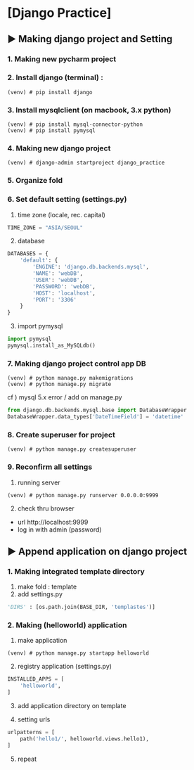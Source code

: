 
# [Django Practice]

## ▶︎ Making django project and Setting
### 1. Making new pycharm project
### 2. Install django (terminal) :
```terminal
(venv) # pip install django
```
### 3. Install mysqlclient (on macbook, 3.x python)
```terminal
(venv) # pip install mysql-connector-python
(venv) # pip install pymysql
```

### 4. Making new django project
```terminal
(venv) # django-admin startproject django_practice
```
### 5. Organize fold
### 6. Set default setting (settings.py)
1) time zone (locale, rec. capital)
```python
TIME_ZONE = "ASIA/SEOUL"
```
2) database
```python
DATABASES = {
    'default': {
        'ENGINE': 'django.db.backends.mysql',
        'NAME': 'webDB',
        'USER': 'webDB',
        'PASSWORD': 'webDB',
        'HOST': 'localhost',
        'PORT': '3306'
    }
}
```
3) import pymysql
```python
import pymysql
pymysql.install_as_MySQLdb()
```
### 7. Making django project control app DB
```terminal
(venv) # python manage.py makemigrations
(venv) # python manage.py migrate
```
cf ) mysql 5.x error / add on manage.py
```python
from django.db.backends.mysql.base import DatabaseWrapper
DatabaseWrapper.data_types['DateTimeField'] = 'datetime'
```

### 8. Create superuser for project
```terminal
(venv) # python manage.py createsuperuser
```


### 9. Reconfirm all settings
1) running server
```terminal
(venv) # python manage.py runserver 0.0.0.0:9999
```
2) check thru browser
- url http://localhost:9999
- log in with admin (password)

## ▶︎ Append application on django project
### 1. Making integrated template directory 

1) make fold : template
2) add settings.py
```python
'DIRS' : [os.path.join(BASE_DIR, 'templastes')]
```
### 2. Making (helloworld) application
1) make application
```terminal
(venv) # python manage.py startapp helloworld
```
2) registry application (settings.py) 
```python
INSTALLED_APPS = [
    'helloworld',
]
```
3) add application directory on template

4) setting urls 
```python
urlpatterns = [
    path('hello1/', helloworld.views.hello1),
]
```
5) repeat

